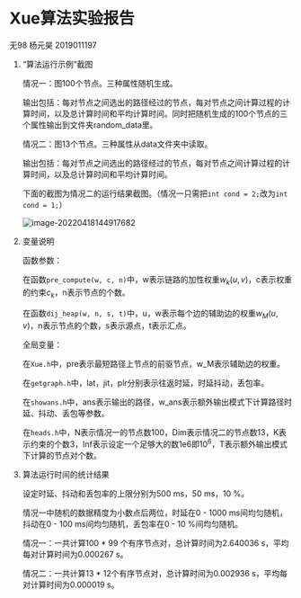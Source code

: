 # Xue算法实验报告

无98 杨元昊 2019011197

1. “算法运行示例”截图

   情况一：图100个节点。三种属性随机生成。

   输出包括：每对节点之间选出的路径经过的节点，每对节点之间计算过程的计算时间，以及总计算时间和平均计算时间。同时把随机生成的100个节点的三个属性输出到文件夹random_data里。

   情况二：图13个节点。三种属性从data文件夹中读取。

   输出包括：每对节点之间选出的路径经过的节点，每对节点之间计算过程的计算时间，以及总计算时间和平均计算时间。

   下面的截图为情况二的运行结果截图。（情况一只需把`int cond = 2;`改为`int cond = 1;`）

   ![image-20220418144917682](C:\Users\11147\AppData\Roaming\Typora\typora-user-images\image-20220418144917682.png)

2. 变量说明

   函数参数：

   在函数`pre_compute(w, c, n)`中，w表示链路的加性权重$w_k(u,v)$，c表示权重的约束$c_k$，n表示节点的个数。

   在函数`dij_heap(w, n, s, t)`中，u，w表示每个边的辅助边的权重$w_M(u,v)$，n表示节点的个数，s表示源点，t表示汇点。

   全局变量：

   在`Xue.h`中，pre表示最短路径上节点的前驱节点，w_M表示辅助边的权重。

   在`getgraph.h`中，lat，jit，plr分别表示往返时延，时延抖动，丢包率。

   在`showans.h`中，ans表示输出的路径，w_ans表示额外输出模式下计算路径时延、抖动、丢包等参数。

   在`heads.h`中，N表示情况一的节点数100，Dim表示情况二的节点数13，K表示约束的个数3，Inf表示设定一个足够大的数1e6即$10^6$，T表示额外输出模式下计算的节点对个数。

3. 算法运行时间的统计结果

   设定时延、抖动和丢包率的上限分别为500 ms，50 ms，10 %。

   情况一中随机的数据精度为小数点后两位，时延在0 - 1000 ms间均匀随机，抖动在0 - 100 ms间均匀随机，丢包率在0 - 10 %间均匀随机。

   情况一：一共计算100 * 99 个有序节点对，总计算时间为2.640036 s，平均每对计算时间为0.000267 s。

   情况二：一共计算13 * 12个有序节点对，总计算时间为0.002936 s，平均每对计算时间为0.000019 s。

   